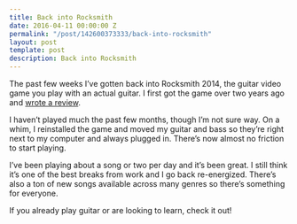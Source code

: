 ```yaml
---
title: Back into Rocksmith
date: 2016-04-11 00:00:00 Z
permalink: "/post/142600373333/back-into-rocksmith"
layout: post
template: post
description: Back into Rocksmith
---
```


<p>The past few weeks I’ve gotten back into Rocksmith 2014, the guitar video game you play with an actual guitar. I first got the game over two years ago and <a href="http://blog.randylubin.com/post/66654578147/review-rocksmith-2014">wrote a review</a>.</p><p>I haven’t played much the past few months, though I’m not sure way. On a whim, I reinstalled the game and moved my guitar and bass so they’re right next to my computer and always plugged in. There’s now almost no friction to start playing.</p><p>I’ve been playing about a song or two per day and it’s been great. I still think it’s one of the best breaks from work and I go back re-energized. There’s also a ton of new songs available across many genres so there’s something for everyone.</p><p>If you already play guitar or are looking to learn, check it out!</p>